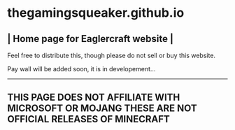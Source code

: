 # thegamingsqueaker.github.io
| Home page for Eaglercraft website                 |
---------------------------------------------------
Feel free to distribute this, though please do not sell or buy this website.

Pay wall will be added soon, it is in developement...

----------------------------------------------------
THIS PAGE DOES NOT AFFILIATE WITH MICROSOFT OR MOJANG THESE ARE NOT OFFICIAL RELEASES OF MINECRAFT
-------------------------------------------------------
